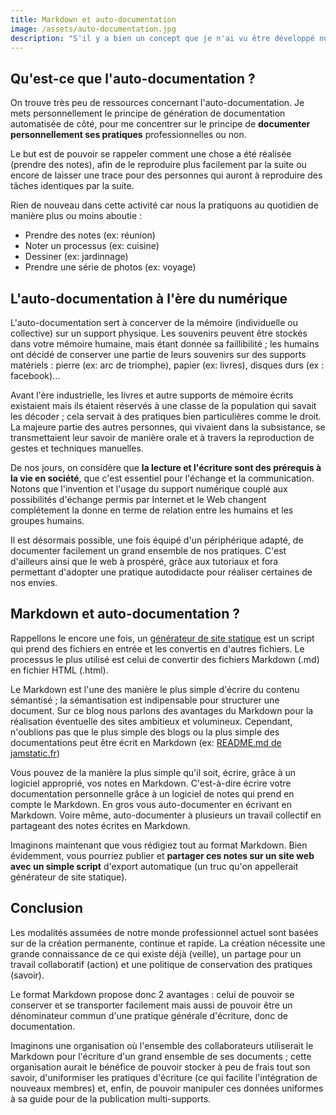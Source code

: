```yaml
---
title: Markdown et auto-documentation
image: /assets/auto-documentation.jpg
description: "S'il y a bien un concept que je n'ai vu être développé nul part à propos du Markdown c'est bien celui de l'auto-documentation. On comprend qu'il soit possible de créer de la documentation avec un corpus composé de fichiers Markdown ; mais on oublie que celui-ci permet aussi de rédiger de l'auto-documentation."
---
```


## Qu'est-ce que l'auto-documentation ?

On trouve très peu de ressources concernant l'auto-documentation. Je mets personnellement le principe de génération de documentation automatisée de côté, pour me concentrer sur le principe de **documenter personnellement ses pratiques** professionnelles ou non. 

Le but est de pouvoir se rappeler comment une chose a été réalisée (prendre des notes), afin de le reproduire plus facilement par la suite ou encore de laisser une trace pour des personnes qui auront à reproduire des tâches identiques par la suite.

Rien de nouveau dans cette activité car nous la pratiquons au quotidien de manière plus ou moins aboutie :

* Prendre des notes (ex: réunion)
* Noter un processus (ex: cuisine)
* Dessiner (ex: jardinnage)
* Prendre une série de photos (ex: voyage)

## L'auto-documentation à l'ère du numérique

L'auto-documentation sert à concerver de la mémoire (individuelle ou collective) sur un support physique. Les souvenirs peuvent être stockés dans votre mémoire humaine, mais étant donnée sa faillibilité ; les humains ont décidé de conserver une partie de leurs souvenirs sur des supports matériels : pierre (ex: arc de triomphe), papier (ex: livres), disques durs (ex : facebook)…

Avant l'ère industrielle, les livres et autre supports de mémoire écrits existaient mais ils étaient réservés à une classe de la population qui savait les décoder ; cela servait à des pratiques bien particulières comme le droit. La majeure partie des autres personnes, qui vivaient dans la subsistance, se transmettaient leur savoir de manière orale et à travers la reproduction de gestes et techniques manuelles.

De nos jours, on considère que **la lecture et l'écriture sont des prérequis à la vie en société**, que c'est essentiel pour l'échange et la communication. Notons que l'invention et l'usage du support numérique couplé aux possibilités d'échange permis par Internet et le Web changent complétement la donne en terme de relation entre les humains et les groupes humains.

Il est désormais possible, une fois équipé d'un périphérique adapté, de documenter facilement un grand ensemble de nos pratiques. C'est d'ailleurs ainsi que le web à prospéré, grâce aux tutoriaux et fora permettant d'adopter une pratique autodidacte pour réaliser certaines de nos envies.

## Markdown et auto-documentation ?

Rappellons le encore une fois, un [générateur de site statique](/generateur-site-statique/) est un script qui prend des fichiers en entrée et les convertis en d'autres fichiers. Le processus le plus utilisé est celui de convertir des fichiers Markdown (.md) en fichier HTML (.html).

Le Markdown est l'une des manière le plus simple d'écrire du contenu sémantisé ; la sémantisation est indipensable pour structurer une document. Sur ce blog nous parlons des avantages du Markdown pour la réalisation éventuelle des sites ambitieux et volumineux. Cependant, n'oublions pas que le plus simple des blogs ou la plus simple des documentations peut être écrit en Markdown (ex:&nbsp;[README.md de jamstatic.fr](https://github.com/jamstatic/jamstatic-fr/master/README.md))

Vous pouvez de la manière la plus simple qu'il soit, écrire, grâce à un logiciel approprié, vos notes en Markdown. C'est-à-dire écrire votre documentation personnelle grâce à un logiciel de notes qui prend en compte le Markdown. En gros vous auto-documenter en écrivant en Markdown. Voire même, auto-documenter à plusieurs un travail collectif en partageant des notes écrites en Markdown.

Imaginons maintenant que vous rédigiez tout au format Markdown. Bien évidemment, vous pourriez publier et **partager ces notes sur un site web avec un simple script** d'export automatique (un truc qu'on appellerait générateur de site statique).

## Conclusion

Les modalités assumées de notre monde professionnel actuel sont basées sur de la création permanente, continue et rapide. La création nécessite une grande connaissance de ce qui existe déjà (veille), un partage pour un travail collaboratif (action) et une politique de conservation des pratiques (savoir).

Le format Markdown propose donc 2 avantages : celui de pouvoir se conserver et se transporter facilement mais aussi de pouvoir être un dénominateur commun d'une pratique générale d'écriture, donc de documentation.

Imaginons une organisation où l'ensemble des collaborateurs utiliserait le Markdown pour l'écriture d'un grand ensemble de ses documents ; cette organisation aurait le bénéfice de pouvoir stocker à peu de frais tout son savoir, d'uniformiser les pratiques d'écriture (ce qui facilite l'intégration de nouveaux membres) et, enfin, de pouvoir manipuler ces données uniformes à sa guide pour de la publication multi-supports.